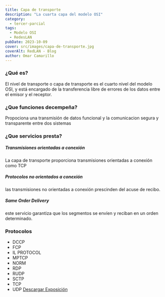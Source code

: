 ```yaml
---
title: Capa de transporte
description: "La cuarta capa del modelo OSI"
category:
  - tercer-parcial
tags:
  - Modelo OSI
  - RedesLAN
pubDate: 2023-10-09
cover: src/images/capa-de-transporte.jpg
coverAlt: RedLAN - Blog
author: Omar Camarillo
---
```

### ¿Qué es?
El nivel de transporte o capa de
transporte es el cuarto nivel del
modelo OSI, y está encargado de la
transferencia libre de errores de los
datos entre el emisor y el receptor.

### ¿Que funciones decempeña?
Propociona una transmisión de datos funcional y la comunicacion segura y transparente entre dos sistemas

### ¿Que servicios presta?

##### Transmisiones orientadas a conexión
La capa de transporte
proporciona transmisiones
orientadas a conexión como
TCP

##### Protocolos no orientados a conexión
las transmisiones no
orientadas a conexión
prescinden del acuse de recibo.

##### Same Order Delivery
este servicio garantiza que los
segmentos se envíen y reciban
en un orden determinado.

### Protocolos
- DCCP
- FCP
- IL PROTOCOL
- MPTCP
- NORM
- RDP
- RUDP
- SCTP
- TCP
- UDP
<a href="" download="expo" class="btn-download-post">Descargar Exposición</a>